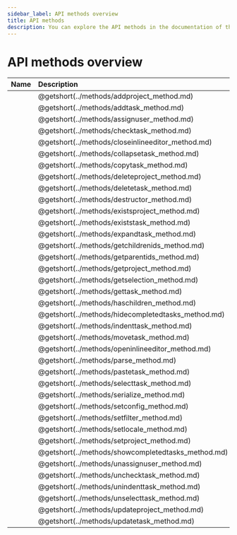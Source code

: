 ```yaml
---
sidebar_label: API methods overview
title: API methods
description: You can explore the API methods in the documentation of the DHTMLX JavaScript To Do List library. Browse developer guides and API reference, try out code examples and live demos, and download a free 30-day evaluation version of DHTMLX To Do List.
---
```


# API methods overview

| Name                                        | Description                                        |
| :------------------------------------------ | :------------------------------------------------- |
| [](../methods/addproject_method.md)         | @getshort(../methods/addproject_method.md)         |
| [](../methods/addtask_method.md)            | @getshort(../methods/addtask_method.md)            |
| [](../methods/assignuser_method.md)         | @getshort(../methods/assignuser_method.md)         |
| [](../methods/checktask_method.md)          | @getshort(../methods/checktask_method.md)          |
| [](../methods/closeinlineeditor_method.md)  | @getshort(../methods/closeinlineeditor_method.md)  |
| [](../methods/collapsetask_method.md)       | @getshort(../methods/collapsetask_method.md)       |
| [](../methods/copytask_method.md)           | @getshort(../methods/copytask_method.md)           |
| [](../methods/deleteproject_method.md)      | @getshort(../methods/deleteproject_method.md)      |
| [](../methods/deletetask_method.md)         | @getshort(../methods/deletetask_method.md)         |
| [](../methods/destructor_method.md)         | @getshort(../methods/destructor_method.md)         |
| [](../methods/existsproject_method.md)      | @getshort(../methods/existsproject_method.md)      |
| [](../methods/existstask_method.md)         | @getshort(../methods/existstask_method.md)         |
| [](../methods/expandtask_method.md)         | @getshort(../methods/expandtask_method.md)         |
| [](../methods/getchildrenids_method.md)     | @getshort(../methods/getchildrenids_method.md)     |
| [](../methods/getparentids_method.md)       | @getshort(../methods/getparentids_method.md)       |
| [](../methods/getproject_method.md)         | @getshort(../methods/getproject_method.md)         |
| [](../methods/getselection_method.md)       | @getshort(../methods/getselection_method.md)       |
| [](../methods/gettask_method.md)            | @getshort(../methods/gettask_method.md)            |
| [](../methods/haschildren_method.md)        | @getshort(../methods/haschildren_method.md)        |
| [](../methods/hidecompletedtasks_method.md) | @getshort(../methods/hidecompletedtasks_method.md) |
| [](../methods/indenttask_method.md)         | @getshort(../methods/indenttask_method.md)         |
| [](../methods/movetask_method.md)           | @getshort(../methods/movetask_method.md)           |
| [](../methods/openinlineeditor_method.md)   | @getshort(../methods/openinlineeditor_method.md)   |
| [](../methods/parse_method.md)              | @getshort(../methods/parse_method.md)              |
| [](../methods/pastetask_method.md)          | @getshort(../methods/pastetask_method.md)          |
| [](../methods/selecttask_method.md)         | @getshort(../methods/selecttask_method.md)         |
| [](../methods/serialize_method.md)          | @getshort(../methods/serialize_method.md)          |
| [](../methods/setconfig_method.md)          | @getshort(../methods/setconfig_method.md)          |
| [](../methods/setfilter_method.md)          | @getshort(../methods/setfilter_method.md)          |
| [](../methods/setlocale_method.md)          | @getshort(../methods/setlocale_method.md)          |
| [](../methods/setproject_method.md)         | @getshort(../methods/setproject_method.md)         |
| [](../methods/showcompletedtasks_method.md) | @getshort(../methods/showcompletedtasks_method.md) |
| [](../methods/unassignuser_method.md)       | @getshort(../methods/unassignuser_method.md)       |
| [](../methods/unchecktask_method.md)        | @getshort(../methods/unchecktask_method.md)        |
| [](../methods/unindenttask_method.md)       | @getshort(../methods/unindenttask_method.md)       |
| [](../methods/unselecttask_method.md)       | @getshort(../methods/unselecttask_method.md)       |
| [](../methods/updateproject_method.md)      | @getshort(../methods/updateproject_method.md)      |
| [](../methods/updatetask_method.md)         | @getshort(../methods/updatetask_method.md)         |